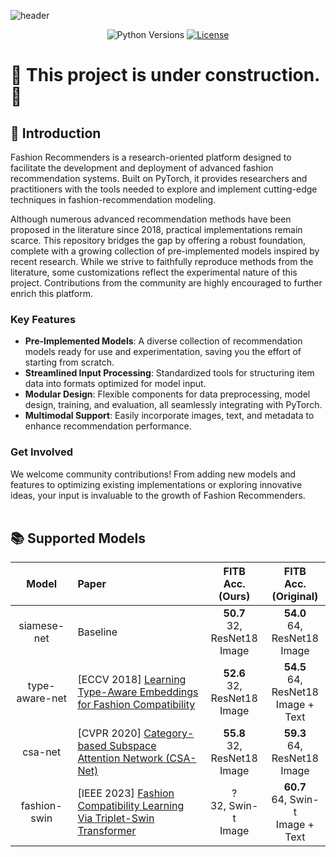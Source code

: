 ![header](https://capsule-render.vercel.app/api?type=rounded&height=200&color=gradient&customColorList=20&text=🧷%20Fashion%20Recommenders&fontSize=36&fontColor=FFFFFF&fontAlignY=45&desc=An%20easy-to-use%20package%20for%20fashion%20recommendation%20models%20with%20PyTorch&descSize=12&descAlignY=65)<br>
<div align="center">

![Python Versions](https://img.shields.io/badge/python-3.7%20|%203.8%20|%203.9%20|%203.10-blue)
[![License](https://img.shields.io/github/license/owj0421/DeepFashion.svg)](https://github.com/owj0421/DeepFashion/blob/master/LICENSE)

</div>

# 🚧 This project is under construction. 🚧

## 🤗 Introduction

Fashion Recommenders is a research-oriented platform designed to facilitate the development and deployment of advanced fashion recommendation systems. Built on PyTorch, it provides researchers and practitioners with the tools needed to explore and implement cutting-edge techniques in fashion-recommendation modeling.

Although numerous advanced recommendation methods have been proposed in the literature since 2018, practical implementations remain scarce. This repository bridges the gap by offering a robust foundation, complete with a growing collection of pre-implemented models inspired by recent research. While we strive to faithfully reproduce methods from the literature, some customizations reflect the experimental nature of this project. Contributions from the community are highly encouraged to further enrich this platform.

### Key Features

- **Pre-Implemented Models**: A diverse collection of recommendation models ready for use and experimentation, saving you the effort of starting from scratch.
- **Streamlined Input Processing**: Standardized tools for structuring item data into formats optimized for model input.
- **Modular Design**: Flexible components for data preprocessing, model design, training, and evaluation, all seamlessly integrating with PyTorch.
- **Multimodal Support**: Easily incorporate images, text, and metadata to enhance recommendation performance.

### Get Involved

We welcome community contributions! From adding new models and features to optimizing existing implementations or exploring innovative ideas, your input is invaluable to the growth of Fashion Recommenders.
<br><br>


## 📚 Supported Models

<div align="center">

|Model|Paper|FITB<br>Acc.<br>(Ours)|FITB<br>Acc.<br>(Original)|
|:-:|:-|:-:|:-:|
|siamese-net|Baseline|**50.7**<br>32, ResNet18 <br>Image|**54.0**<br>64, ResNet18 <br>Image|
|type-aware-net|[ECCV 2018] [Learning Type-Aware Embeddings for Fashion Compatibility](https://arxiv.org/abs/1803.09196)|**52.6**<br>32, ResNet18 <br>Image|**54.5**<br>64, ResNet18 <br>Image + Text|
|csa-net|[CVPR 2020] [Category-based Subspace Attention Network (CSA-Net)](https://arxiv.org/abs/1912.08967?ref=dl-staging-website.ghost.io)|**55.8**<br>32, ResNet18 <br>Image|**59.3**<br>64, ResNet18 <br>Image|
|fashion-swin|[IEEE 2023] [Fashion Compatibility Learning Via Triplet-Swin Transformer](https://ieeexplore.ieee.org/abstract/document/10105392)|?<br>32, Swin-t <br>Image|**60.7**<br>64, Swin-t <br>Image + Text|

</div>

